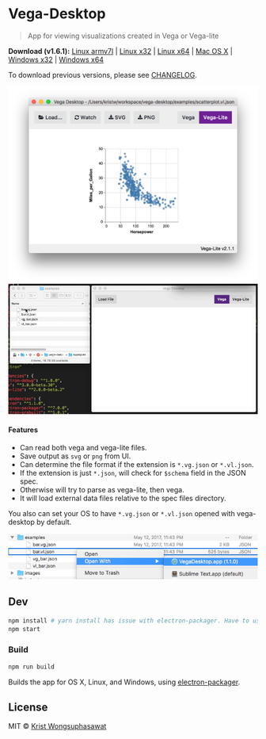 # Vega-Desktop

> App for viewing visualizations created in Vega or Vega-lite

**Download (v1.6.1):**
[Linux armv7l](https://goo.gl/5GDCUz) |
[Linux x32](https://goo.gl/8mxwUH) |
[Linux x64](https://goo.gl/vnV5HX) |
[Mac OS X](https://goo.gl/ZtxexA) |
[Windows x32](https://goo.gl/LXCYay) |
[Windows x64](https://goo.gl/h6rgn6)

To download previous versions, please see [CHANGELOG](CHANGELOG.md).

![Vega-Desktop](images/v1.4.2.png)
![Vega-Desktop](images/v1.0.0.gif)

#### Features

- Can read both vega and vega-lite files.
- Save output as `svg` or `png` from UI.
- Can determine the file format if the extension is `*.vg.json` or `*.vl.json`.
- If the extension is just `*.json`, will check for `$schema` field in the JSON spec.
- Otherwise will try to parse as vega-lite, then vega.
- It will load external data files relative to the spec files directory.

You also can set your OS to have `*.vg.json` or `*.vl.json` opened with vega-desktop by default.

![Open files with vega-desktop](images/open_with.png)

## Dev

```bash
npm install # yarn install has issue with electron-packager. Have to use npm install
npm start
```

### Build

```bash
npm run build
```

Builds the app for OS X, Linux, and Windows, using [electron-packager](https://github.com/electron-userland/electron-packager).


## License

MIT © [Krist Wongsuphasawat](http://kristw.yellowpigz.com)
